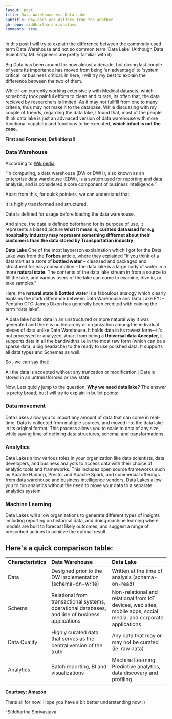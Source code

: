 ```yaml
---
layout: post
title: Data Warehouse vs. Data Lake
subtitle: How does one differs from the another
gh-repo: siddhartha-shrivastava
comments: true
---
```


In this post I will try to explain the difference between the commonly used term Data Warehouse and not so common term 'Data Lake' (Although Data Scientists/ ML Engineers are pretty familiar with it)

Big Data has been around for now almost a decade, but during last couple of years its importance has moved from being 'an advantage' to 'system critical' or business critical. In here, I will try my best to explain the difference between the two of them.

While I am currently working extensively with Medical datasets, which somebody took painful efforts to clean and curate, its often that, the data recieved by researchers is limited. As it may not fullfill from one to many criteria, thus may not make it to the database. 
While discussing with my couple of friends, regarding the data lake, I found that, most of the people think data lake is just an advnaced version of data warehouse with more functional capabilty and  functions to be executed, **which infact is not the case**.

**First and Foremost, Definitions!!**

### Data Warehouse
According to [Wikipedia](https://en.wikipedia.org/wiki/Data_warehouse):

“In computing, a data warehouse (DW or DWH), also known as an enterprise data warehouse (EDW), is a system used for reporting and data analysis, and is considered a core component of business intelligence.”

Apart from this, for quick pointers, we can understand that:


It is highly transformed and structured.

Data is defined for usage before loading the data warehouse.

And since, the data is defined beforhand for its purpose of use, it represents a biased picture 
**what it mean is, curated data used for e.g hospitality industry may represent something differnet about their customers than the data stored by Transportation industry**



**Data Lake**
One of the most layperson explaination which I got for the Data Lake was from the **Forbes** article, where they explained
“If you think of a datamart as a store of **bottled water** – cleansed and packaged and structured for easy consumption – the data lake is a large body of water in a more **natural state**. The contents of the data lake stream in from a source to fill the lake, and various users of the lake can come to examine, dive in, or take samples.”

Here, the **natural state & Bottled water** is a faboulous analogy which clearly explains the stark difference between Data Warehouse and Data Lake
FYI - Pentaho CTO James Dixon has generally been credited with coining the term “data lake”.

A data lake holds data in an unstructured or more natural way it was generated and there is no hierarchy or organization among the individual pieces of data unlike Data Warehouse. It holds data in its rawest form—it’s not processed or analyzed. Apart from being a **Universal data Accepter**, it supports data in all the bandwidths i.e in the most raw form (which can be a sparse data, a big headache) to the ready to use polished data. It supports all data types and Schemas as well.

So , we can say that:

All the data is accepted without any truncation or modification ; Data is stored in an untransformed or raw state.


Now, Lets quicly jump to the question, **Why we need data lake?** 
The answer is pretty broad, but I will try to explain in bullet points:

### Data movement
Data Lakes allow you to import any amount of data that can come in real-time. Data is collected from multiple sources, and moved into the data lake in its original format. This process allows you to scale to data of any size, while saving time of defining data structures, schema, and transformations.

### Analytics
Data Lakes allow various roles in your organization like data scientists, data developers, and business analysts to access data with their choice of analytic tools and frameworks. This includes open source frameworks such as Apache Hadoop, Presto, and Apache Spark, and commercial offerings from data warehouse and business intelligence vendors. Data Lakes allow you to run analytics without the need to move your data to a separate analytics system.

### Machine Learning
Data Lakes will allow organizations to generate different types of insights including reporting on historical data, and doing machine learning where models are built to forecast likely outcomes, and suggest a range of prescribed actions to achieve the optimal result.


## Here's a quick comparison table:

| Characteristics| Data Warehouse |Data Lake |
| :------ |:--- | :--- |
| Data | Designed prior to the DW implementation (schema-on-write) | 		Written at the time of analysis (schema-on-read)|
| Schema | 	Relational from transactional systems, operational databases, and line of business applications | 	Non-relational and relational from IoT devices, web sites, mobile apps, social media, and corporate applications|
| Data Quality | Highly curated data that serves as the central version of the truth | 	Any data that may or may not be curated (ie. raw data)|
| Analytics | Batch reporting, BI and visualizations | Machine Learning, Predictive analytics, data discovery and profiling |

**Courtsey: Amazon**

Thats all for now!
Hope you have a bit better understanding now :)

-Siddhartha Shrivastava
